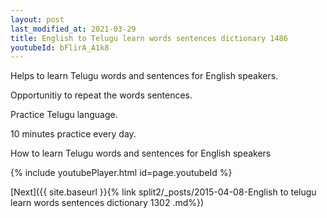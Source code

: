 ```yaml
---
layout: post
last_modified_at: 2021-03-29
title: English to Telugu learn words sentences dictionary 1486 
youtubeId: bFlirA_A1k8
---
```

 
 
Helps to learn Telugu words and sentences for English speakers.

Opportunitiy to repeat the words sentences. 

Practice Telugu language. 
 
10 minutes practice every day. 
 
How to learn Telugu words and sentences for English speakers 
 
{% include youtubePlayer.html id=page.youtubeId %}
 
 
[Next]({{ site.baseurl }}{% link  split2/_posts/2015-04-08-English to telugu learn words sentences dictionary 1302 .md%})
 
